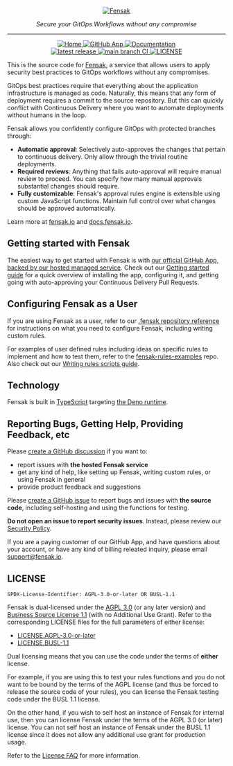 <p align="center">
  <a href="https://fensak.io">
    <picture>
      <source media="(prefers-color-scheme: dark)" srcset="https://marketingassets.fensak.io/logos/logo-bgcolor.png">
      <img
        alt="Fensak"
        src="https://marketingassets.fensak.io/logos/logo-bgtransparent.png"
      >
    <picture>
  </a>
</p>

<p align="center">
  <em>Secure your GitOps Workflows without any compromise</em>
</p>

---

<p align="center">
  <a href="https://fensak.io">
    <img alt="Home" src="https://img.shields.io/badge/Home-fensak.io-53bdbf?style=for-the-badge">
  </a>
  <a href="https://github.com/apps/fensak-app">
    <img alt="GitHub App" src="https://img.shields.io/badge/GitHub_App-Fensak_App-53bdbf?style=for-the-badge">
  </a>
  <a href="https://docs.fensak.io">
    <img alt="Documentation" src="https://img.shields.io/badge/docs-docs.fensak.io-blue?style=for-the-badge">
  </a>
  <br/>
  <a href="https://github.com/fensak-io/fensak/releases/latest">
    <img alt="latest release" src="https://img.shields.io/github/v/release/fensak-io/fensak?style=for-the-badge">
  </a>
  <a href="https://github.com/fensak-io/fensak/actions/workflows/lint-test.yml?query=branch%3Amain">
    <img alt="main branch CI" src="https://img.shields.io/github/actions/workflow/status/fensak-io/fensak/lint-test.yml?branch=main&logo=github&label=CI&style=for-the-badge">
  </a>
  <a href="https://github.com/fensak-io/fensak/blob/main/LICENSE">
    <img alt="LICENSE" src="https://img.shields.io/badge/LICENSE-AGPL_3.0_OR_BUSL_1.1-orange?style=for-the-badge">
  </a>
</p>

This is the source code for [Fensak](https://fensak.io), a service that allows users to apply security best practices to
GitOps workflows without any compromises.

GitOps best practices require that everything about the application infrastructure is managed as code. Naturally, this means that any form of deployment requires a commit to the source repository. But this can quickly conflict with Continuous Delivery where you want to automate deployments without humans in the loop.

Fensak allows you confidently configure GitOps with protected branches through:

- **Automatic approval**: Selectively auto-approves the changes that pertain to continuous delivery. Only allow through the trivial routine deployments.
- **Required reviews**: Anything that fails auto-approval will require manual review to proceed. You can specify how many manual approvals substantial changes should require.
- **Fully customizable**: Fensak's approval rules engine is extensible using custom JavaScript functions. Maintain full control over what changes should be approved automatically.

Learn more at [fensak.io](https://fensak.io) and [docs.fensak.io](https://docs.fensak.io).


## Getting started with Fensak

The easiest way to get started with Fensak is with [our official GitHub App, backed by our hosted managed
service](https://github.com/apps/fensak-app). Check out our [Getting started
guide](https://docs.fensak.io/docs/getting-started) for a quick overview of installing the app, configuring it, and
getting going with auto-approving your Continuous Delivery Pull Requests.


## Configuring Fensak as a User

If you are using Fensak as a user, refer to our [.fensak repository
reference](https://docs.fensak.io/docs/dotfensak-repo) for instructions on what you need to configure Fensak, including
writing custom rules.

For examples of user defined rules including ideas on specific rules to implement and how to test them, refer to the
[fensak-rules-examples](https://github.com/fensak-io/fensak-rules-examples) repo. Also check out our [Writing rules
scripts guide](https://docs.fensak.io/docs/writing-rules).


## Technology

Fensak is built in [TypeScript](https://www.typescriptlang.org) targeting [the Deno runtime](https://deno.com).


## Reporting Bugs, Getting Help, Providing Feedback, etc

Please [create a GitHub discussion](https://github.com/orgs/fensak-io/discussions/new/choose) if you want to:
- report issues with **the hosted Fensak service**
- get any kind of help, like setting up Fensak, writing custom rules, or using Fensak in general
- provide product feedback and suggestions

Please [create a GitHub issue](https://github.com/fensak-io/fensak/issues/new/choose) to report bugs and issues with
**the source code**, including self-hosting and using the functions for testing.

**Do not open an issue to report security issues**. Instead, please review our [Security
Policy](https://github.com/fensak-io/fensak/security/policy).

If you are a paying customer of our GitHub App, and have questions about your account, or have any kind of billing
releated inquiry, please email [support@fensak.io](mailto:support@fensak.io).


## LICENSE

`SPDX-License-Identifier: AGPL-3.0-or-later OR BUSL-1.1`

Fensak is dual-licensed under the [AGPL 3.0](https://www.gnu.org/licenses/agpl-3.0.en.html) (or any later version) and
[Business Source License 1.1](https://mariadb.com/bsl-faq-adopting/) (with no Additional Use Grant). Refer to the
corresponding LICENSE files for the full parameters of either license:

- [LICENSE.AGPL-3.0-or-later](/LICENSE.AGPL-3.0-or-later)
- [LICENSE.BUSL-1.1](/LICENSE.BUSL-1.1)

Dual licensing means that you can use the code under the terms of **either** license.

For example, if you are using this to test your rules functions and you do not want to be bound by the terms of the AGPL
license (and thus be forced to release the source code of your rules), you can license the Fensak testing code under the
BUSL 1.1 license.

On the other hand, if you wish to self host an instance of Fensak for internal use, then you can license Fensak under
the terms of the AGPL 3.0 (or later) license. You can not self host an instance of Fensak under the BUSL 1.1 license
since it does not allow any additional use grant for production usage.

Refer to the [License FAQ](https://docs.fensak.io/docs/license-faq/) for more information.

